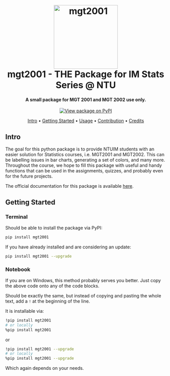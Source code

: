 <h1 align="center">
  <br>
  <a href="https://pypi.org/project/mgt2001/"><img src="mgt2001-logo.png" alt="mgt2001" width="200"></a>
  <br>
  mgt2001 - THE Package for IM Stats Series @ NTU
  <br>
</h1>

<h4 align="center">A small package for MGT 2001 and MGT 2002 use only.</h4>

<p align="center">
  <a href="https://pypi.org/project/mgt2001/">
    <img src="https://img.shields.io/pypi/v/mgt2001.svg?maxAge=3600"
         alt="View package on PyPI">
  </a>
</p>

<p align="center">
  <a href="#demo">Intro</a> •
  <a href="#getting-started">Getting Started</a> •
  <a href="#how-to-use">Usage</a> •
  <a href="#contribution">Contribution</a> •
  <a href="#credits">Credits</a>
</p>

## Intro
The goal for this python package is to provide NTUIM students with an easier solution for Statistics courses, i.e. MGT2001 and MGT2002. This can be labelling issues in bar charts, generating a set of colors, and many more. Throughout the course, we hope to fill this package with useful and handy functions that can be used in the assignments, quizzes, and probably even for the future projects. 

The official documentation for this package is available [here](https://icheft.github.io/mgt2001-docs).

## Getting Started
### Terminal
Should be able to install the package via PyPI:
```sh
pip install mgt2001
```

If you have already installed and are considering an update:
```sh
pip install mgt2001 --upgrade
```

### Notebook
If you are on Windows, this method probably serves you better. Just copy the above code onto any of the code blocks.

Should be exactly the same, but instead of copying and pasting the whole text, add a `!` at the beginning of the line.

It is installable via:
```sh
!pip install mgt2001
# or locally
%pip install mgt2001
```

or 

```sh
!pip install mgt2001 --upgrade
# or locally
%pip install mgt2001 --upgrade
```

Which again depends on your needs.
